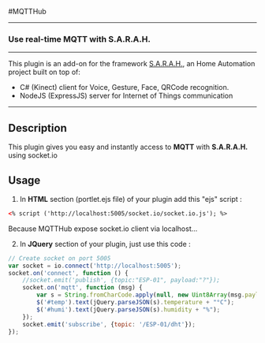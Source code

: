 #MQTTHub

***

### Use real-time MQTT with S.A.R.A.H.

***

This plugin is an add-on for the framework [S.A.R.A.H.](http://encausse.net/s-a-r-a-h), an Home Automation project built 
on top of:
* C# (Kinect) client for Voice, Gesture, Face, QRCode recognition. 
* NodeJS (ExpressJS) server for Internet of Things communication

***
## Description
This plugin gives you easy and instantly access to **MQTT** with **S.A.R.A.H.** using socket.io

## Usage

1. In **HTML** section (portlet.ejs file) of your plugin add this "ejs" script :

```html
<% script ('http://localhost:5005/socket.io/socket.io.js'); %>
```

Because MQTTHub expose socket.io client via localhost...


2. In **JQuery** section of your plugin, just use this code :

```js
// Create socket on port 5005
var socket = io.connect('http://localhost:5005');
socket.on('connect', function () {
    //socket.emit('publish', {topic:"ESP-01", payload:"?"});
    socket.on('mqtt', function (msg) {
        var s = String.fromCharCode.apply(null, new Uint8Array(msg.payload));
        $('#temp').text(jQuery.parseJSON(s).temperature + "°C");
        $('#humi').text(jQuery.parseJSON(s).humidity + "%");
    });
    socket.emit('subscribe', {topic: '/ESP-01/dht'});
});
```